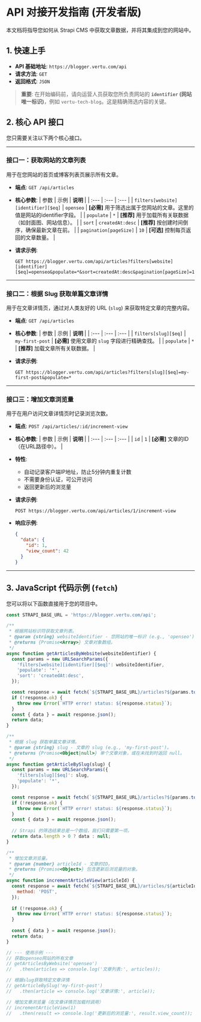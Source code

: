 # API 对接开发指南 (开发者版)

本文档将指导您如何从 Strapi CMS 中获取文章数据，并将其集成到您的网站中。

## 1. 快速上手

*   **API 基础地址**: `https://blogger.vertu.com/api`
*   **请求方法**: `GET`
*   **返回格式**: `JSON`

> **重要**: 在开始编码前，请向运营人员获取您所负责网站的 **`identifier` (网站唯一标识)**，例如 `vertu-tech-blog`。这是精确筛选内容的关键。

## 2. 核心 API 接口

您只需要关注以下两个核心接口。

---

### 接口一：获取网站的文章列表

用于在您网站的首页或博客列表页展示所有文章。

*   **端点**: `GET /api/articles`

*   **核心参数**:
    | 参数 | 示例 | **说明** |
    | :--- | :--- | :--- |
    | `filters[website][identifier][$eq]` | `openseo` | **[必需]** 用于筛选出属于您网站的文章。这里的值是网站的identifier字段。 |
    | `populate` | `*` | **[推荐]** 用于加载所有关联数据（如封面图、网站信息）。 |
    | `sort` | `createdAt:desc` | **[推荐]** 按创建时间倒序，确保最新文章在前。 |
    | `pagination[pageSize]` | `10` | **[可选]** 控制每页返回的文章数量。 |

*   **请求示例**:
    ```http
    GET https://blogger.vertu.com/api/articles?filters[website][identifier][$eq]=openseo&populate=*&sort=createdAt:desc&pagination[pageSize]=10
    ```

---

### 接口二：根据 Slug 获取单篇文章详情

用于在文章详情页，通过对人类友好的 URL (`slug`) 来获取特定文章的完整内容。

*   **端点**: `GET /api/articles`

*   **核心参数**:
    | 参数 | 示例 | **说明** |
    | :--- | :--- | :--- |
    | `filters[slug][$eq]` | `my-first-post` | **[必需]** 使用文章的 `slug` 字段进行精确查找。 |
    | `populate` | `*` | **[推荐]** 加载文章所有关联数据。 |

*   **请求示例**:
    ```http
    GET https://blogger.vertu.com/api/articles?filters[slug][$eq]=my-first-post&populate=*
    ```

---

### 接口三：增加文章浏览量

用于在用户访问文章详情页时记录浏览次数。

*   **端点**: `POST /api/articles/:id/increment-view`

*   **核心参数**:
    | 参数 | 示例 | **说明** |
    | :--- | :--- | :--- |
    | `id` | `1` | **[必需]** 文章的ID（在URL路径中）。 |

*   **特性**:
    - 自动记录客户端IP地址，防止5分钟内重复计数
    - 不需要身份认证，可公开访问
    - 返回更新后的浏览量

*   **请求示例**:
    ```http
    POST https://blogger.vertu.com/api/articles/1/increment-view
    ```

*   **响应示例**:
    ```json
    {
      "data": {
        "id": 1,
        "view_count": 42
      }
    }
    ```

---

## 3. JavaScript 代码示例 (`fetch`)

您可以将以下函数直接用于您的项目中。

```javascript
const STRAPI_BASE_URL = 'https://blogger.vertu.com/api';

/**
 * 根据网站标识符获取文章列表。
 * @param {string} websiteIdentifier - 您网站的唯一标识 (e.g., 'openseo')。
 * @returns {Promise<Array>} 文章对象数组。
 */
async function getArticlesByWebsite(websiteIdentifier) {
  const params = new URLSearchParams({
    'filters[website][identifier][$eq]': websiteIdentifier,
    'populate': '*',
    'sort': 'createdAt:desc',
  });

  const response = await fetch(`${STRAPI_BASE_URL}/articles?${params.toString()}`);
  if (!response.ok) {
    throw new Error(`HTTP error! status: ${response.status}`);
  }
  const { data } = await response.json();
  return data;
}

/**
 * 根据 slug 获取单篇文章详情。
 * @param {string} slug - 文章的 slug (e.g., 'my-first-post')。
 * @returns {Promise<Object|null>} 单个文章对象，或在未找到时返回 null。
 */
async function getArticleBySlug(slug) {
  const params = new URLSearchParams({
    'filters[slug][$eq]': slug,
    'populate': '*',
  });

  const response = await fetch(`${STRAPI_BASE_URL}/articles?${params.toString()}`);
  if (!response.ok) {
    throw new Error(`HTTP error! status: ${response.status}`);
  }
  const { data } = await response.json();
  
  // Strapi 的筛选结果总是一个数组，我们只需要第一项。
  return data.length > 0 ? data : null;
}

/**
 * 增加文章浏览量。
 * @param {number} articleId - 文章的ID。
 * @returns {Promise<Object>} 包含更新后浏览量的对象。
 */
async function incrementArticleView(articleId) {
  const response = await fetch(`${STRAPI_BASE_URL}/articles/${articleId}/increment-view`, {
    method: 'POST',
  });
  
  if (!response.ok) {
    throw new Error(`HTTP error! status: ${response.status}`);
  }
  
  const { data } = await response.json();
  return data;
}

// --- 使用示例 ---
// 获取openseo网站的所有文章
// getArticlesByWebsite('openseo')
//   .then(articles => console.log('文章列表:', articles));

// 根据slug获取特定文章详情
// getArticleBySlug('my-first-post')
//   .then(article => console.log('文章详情:', article));

// 增加文章浏览量（在文章详情页加载时调用）
// incrementArticleView(1)
//   .then(result => console.log('更新后的浏览量:', result.view_count));
```